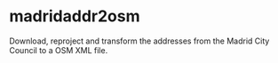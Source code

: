 # madridaddr2osm
Download, reproject and transform the addresses from the Madrid City Council to a OSM XML file.
